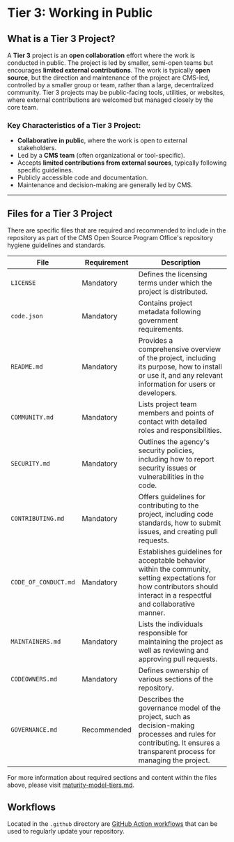 # Tier 3: Working in Public

## What is a Tier 3 Project?

A **Tier 3** project is an **open collaboration** effort where the work is conducted in public. The project is led by smaller, semi-open teams but encourages **limited external contributions**. The work is typically **open source**, but the direction and maintenance of the project are CMS-led, controlled by a smaller group or team, rather than a large, decentralized community. Tier 3 projects may be public-facing tools, utilities, or websites, where external contributions are welcomed but managed closely by the core team.

### Key Characteristics of a Tier 3 Project:

- **Collaborative in public**, where the work is open to external stakeholders.
- Led by a **CMS team** (often organizational or tool-specific).
- Accepts **limited contributions from external sources**, typically following specific guidelines.
- Publicly accessible code and documentation.
- Maintenance and decision-making are generally led by CMS.

---

## Files for a Tier 3 Project

There are specific files that are required and recommended to include in the repository as part of the CMS Open Source Program Office's repository hygiene guidelines and standards.

| **File**                  | **Requirement** | **Description**                                                                                                                                                          |
| ------------------------- | --------------- | ------------------------------------------------------------------------------------------------------------------------------------------------------------------------ |
| `LICENSE`                 | Mandatory       | Defines the licensing terms under which the project is distributed.                                                                                                      |
| `code.json`               | Mandatory       | Contains project metadata following government requirements. |
| `README.md`               | Mandatory       | Provides a comprehensive overview of the project, including its purpose, how to install or use it, and any relevant information for users or developers.                 |
| `COMMUNITY.md`            | Mandatory       | Lists project team members and points of contact with detailed roles and responsibilities. |
| `SECURITY.md`             | Mandatory       | Outlines the agency's security policies, including how to report security issues or vulnerabilities in the code.                                                         |
| `CONTRIBUTING.md`         | Mandatory       | Offers guidelines for contributing to the project, including code standards, how to submit issues, and creating pull requests.                                           |
| `CODE_OF_CONDUCT.md`      | Mandatory       | Establishes guidelines for acceptable behavior within the community, setting expectations for how contributors should interact in a respectful and collaborative manner. |
| `MAINTAINERS.md`          | Mandatory       | Lists the individuals responsible for maintaining the project as well as reviewing and approving pull requests.                                                          |
| `CODEOWNERS.md`           | Mandatory       | Defines ownership of various sections of the repository.                                                                                                                 |
| `GOVERNANCE.md`           | Recommended     | Describes the governance model of the project, such as decision-making processes and rules for contributing. It ensures a transparent process for managing the project.  |

For more information about required sections and content within the files above, please visit [maturity-model-tiers.md](https://github.com/DSACMS/repo-scaffolder/blob/main/maturity-model-tiers.md).

## Workflows

Located in the `.github` directory are [GitHub Action workflows](../docs/workflows.md) that can be used to regularly update your repository.